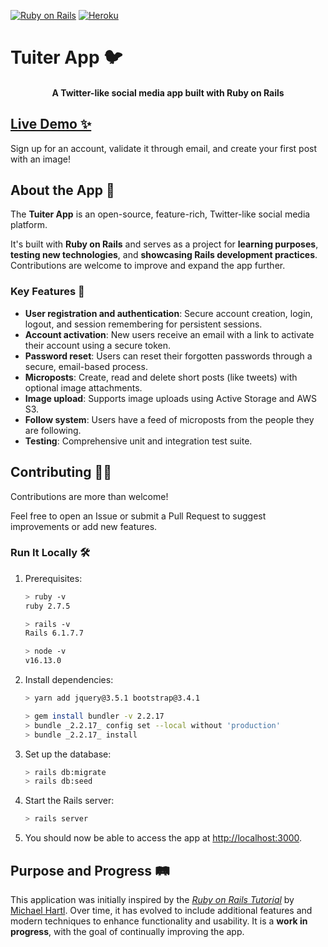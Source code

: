 [![Ruby on Rails](https://img.shields.io/badge/Ruby%20on%20Rails-v6.1.4-red)](https://rubyonrails.org/)
[![Heroku](https://img.shields.io/badge/Heroku-Live-brightgreen?logo=heroku)](https://tuiter-c74eae68137b.herokuapp.com/)

# Tuiter App 🐦

<h4 align="center">A Twitter-like social media app built with Ruby on Rails</h4>

## [Live Demo ✨](https://tuiter-c74eae68137b.herokuapp.com/)

Sign up for an account, validate it through email, and create your first post with an image!

## About the App 🚀

The **Tuiter App** is an open-source, feature-rich, Twitter-like social media platform.

It's built with **Ruby on Rails** and serves as a project for **learning purposes**, **testing new technologies**, and **showcasing Rails development practices**. Contributions are welcome to improve and expand the app further.

### Key Features 🌟

- **User registration and authentication**: Secure account creation, login, logout, and session remembering for persistent sessions.
- **Account activation**:  New users receive an email with a link to activate their account using a secure token.
- **Password reset**: Users can reset their forgotten passwords through a secure, email-based process.
- **Microposts**: Create, read and delete short posts (like tweets) with optional image attachments.
- **Image upload**: Supports image uploads using Active Storage and AWS S3.
- **Follow system**: Users have a feed of microposts from the people they are following.
- **Testing**: Comprehensive unit and integration test suite.

## Contributing 🧑‍💻

Contributions are more than welcome!

Feel free to open an Issue or submit a Pull Request to suggest improvements or add new features.

### Run It Locally 🛠️

1. Prerequisites:
    ```sh
    > ruby -v
    ruby 2.7.5
    ```
    ```sh
    > rails -v
    Rails 6.1.7.7
    ```
    ```sh
    > node -v
    v16.13.0
    ```
2. Install dependencies:
    ```sh
    > yarn add jquery@3.5.1 bootstrap@3.4.1
    ```

    ```sh
    > gem install bundler -v 2.2.17
    > bundle _2.2.17_ config set --local without 'production'
    > bundle _2.2.17_ install
    ```
3. Set up the database:
    ```sh
    > rails db:migrate
    > rails db:seed
    ```
4. Start the Rails server:
    ```sh
    > rails server
    ```
5. You should now be able to access the app at [http://localhost:3000](http://localhost:3000).

## Purpose and Progress 🛤️

This application was initially inspired by the [_Ruby on Rails Tutorial_](https://www.railstutorial.org/) by [Michael Hartl](http://www.michaelhartl.com/). Over time, it has evolved to include additional features and modern techniques to enhance functionality and usability. It is a **work in progress**, with the goal of continually improving the app.
